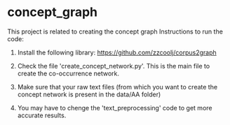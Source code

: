 # concept_graph
This project is related to creating the concept graph
Instructions to run the code:
1) Install the following library:
https://github.com/zzcoolj/corpus2graph

2) Check the file 'create_concept_network.py'. This is the main file to create the co-occurrence network.

3) Make sure that your raw text files (from which you want to create the concept network is present in the data/AA folder)

4) You may have to chenge the 'text_preprocessing' code to get more accurate results.
